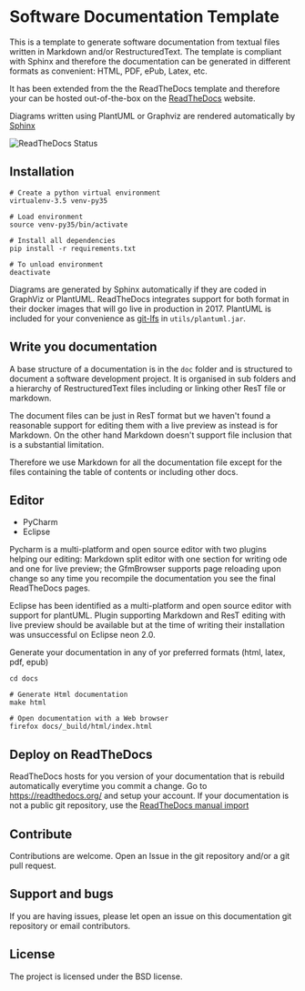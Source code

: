 
Software Documentation Template
=================================
This is a template to generate software documentation from textual
files written in Markdown and/or RestructuredText.
The template is compliant with Sphinx and therefore the documentation can be
generated in different formats as convenient: HTML, PDF, ePub, Latex, etc.

It has been extended from the the ReadTheDocs template and therefore
your can be hosted out-of-the-box on the [ReadTheDocs](https://readthedocs.org/) website.

Diagrams written using PlantUML or Graphviz are rendered automatically
by [Sphinx](sphinx-doc.org) 



![ReadTheDocs Status](https://readthedocs.org/projects/documentation-template/badge/?version=latest)
      
Installation
----------------


    # Create a python virtual environment
    virtualenv-3.5 venv-py35
        
    # Load environment
    source venv-py35/bin/activate
        
    # Install all dependencies
    pip install -r requirements.txt
        
    # To unload environment
    deactivate



Diagrams are generated by Sphinx automatically if they are coded in GraphViz 
or PlantUML. ReadTheDocs integrates support for both format in their docker 
images that will go live in production in 2017.
PlantUML is included for your convenience as [git-lfs](https://git-lfs.github.com/)
in ```utils/plantuml.jar```. 

Write you documentation
-----------------------
A base structure of a documentation is in the ```doc``` folder and is structured 
to document a software development project.
It is organised in sub folders and a hierarchy of RestructuredText files 
including or linking other ResT file or markdown.

The document files can be just in ResT format but we haven't found a reasonable support
 for editing them with a live preview as instead is for Markdown. On the other 
 hand Markdown doesn't support file inclusion that is a substantial limitation.
 
Therefore we use Markdown for all the documentation file except for the
files containing the table of contents or including other docs.

Editor
-----------
* PyCharm
* Eclipse


 Pycharm is a multi-platform and open source editor with two plugins helping our editing: Markdown split editor with one section for writing ode and one for live preview; the GfmBrowser supports page reloading upon change so any time you recompile the documentation you see the final ReadTheDocs pages.


 Eclipse has been identified as a multi-platform and open source editor with support for plantUML. Plugin supporting Markdown and ResT editing with live preview should be available but at the time of writing their installation was unsuccessful on Eclipse neon 2.0.


Generate your documentation in any of yor preferred formats (html, latex, pdf, epub)

    cd docs
    
    # Generate Html documentation
    make html
    
    # Open documentation with a Web browser
    firefox docs/_build/html/index.html
    



Deploy on ReadTheDocs
----------------------

ReadTheDocs hosts for you version of your documentation that is rebuild 
automatically everytime you commit a change.
Go to https://readthedocs.org/ and setup your account.
If your documentation is not a public git repository, use the 
[ReadTheDocs manual import](https://readthedocs.org/dashboard/import/manual/?)


Contribute
----------
Contributions are welcome. Open an Issue in the git repository and/or a
git pull request.

Support and bugs
----------------

If you are having issues, please let open an issue on this documentation
 git repository or email contributors.

License
-------

The project is licensed under the BSD license.
